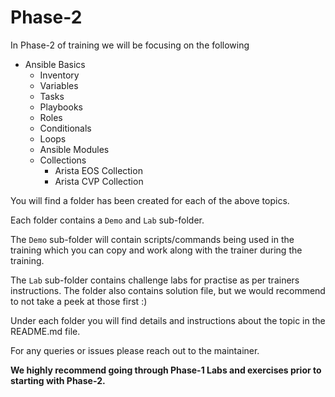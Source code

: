 # Phase-2

In Phase-2 of training we will be focusing on the following

- Ansible Basics
  - Inventory
  - Variables
  - Tasks
  - Playbooks
  - Roles
  - Conditionals
  - Loops
  - Ansible Modules
  - Collections
    - Arista EOS Collection
    - Arista CVP Collection

You will find a folder has been created for each of the above topics.

Each folder contains a `Demo` and `Lab` sub-folder.

The `Demo` sub-folder will contain scripts/commands being used in the training which you can copy and work along with the trainer during the training.

The `Lab` sub-folder contains challenge labs for practise as per trainers instructions. The folder also contains solution file, but we would recommend to not take a peek at those first :)

Under each folder you will find details and instructions about the topic in the README.md file.

For any queries or issues please reach out to the maintainer.

**We highly recommend going through Phase-1 Labs and exercises prior to starting with Phase-2.**
